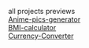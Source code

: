 all projects previews <br/>
[Anime-pics-generator](https://codepen.io/RISHITH-REDDY-RR/full/GRXMvzy)  
[BMI-calculator](https://codepen.io/RISHITH-REDDY-RR/full/oNPGGNw)  
[Currency-Converter](https://codepen.io/RISHITH-REDDY-RR/full/VwGMMYM)
